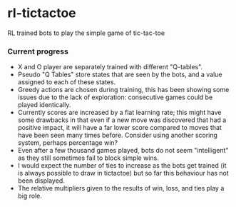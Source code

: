 # rl-tictactoe

RL trained bots to play the simple game of tic-tac-toe

### Current progress

- X and O player are separately trained with different "Q-tables".
- Pseudo "Q Tables" store states that are seen by the bots, and a value assigned to each of these states.
- Greedy actions are chosen during training, this has been showing some issues due to the lack of exploration: consecutive games could be played identically.
- Currently scores are increased by a flat learning rate; this might have some drawbacks in that even if a new move was discovered that had a positive impact, it will have a far lower score compared to moves that have been seen many times before. Consider using another scoring system, perhaps percentage win?
- Even after a few thousand games played, bots do not seem "intelligent" as they still sometimes fail to block simple wins.
- I would expect the number of ties to increase as the bots get trained (it is always possible to draw in tictactoe) but so far this behaviour has not been displayed.
- The relative multipliers given to the results of win, loss, and ties play a big role.
